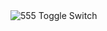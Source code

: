 <img src="https://d2w9rnfcy7mm78.cloudfront.net/5137803/original_9a4c1b960fac679cafcfcac2093d993d.png" alt="555 Toggle Switch">